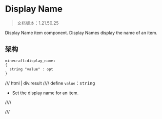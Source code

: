 # Display Name

> 文档版本：1.21.50.25

Display Name item component. Display Names display the name of an item.

## 架构

```mcschema
minecraft:display_name:
{
  string "value" : opt
}

```

/// html | div.result
//// define
`value`：<samp>string</samp>

- Set the display name for an item.


////


///

